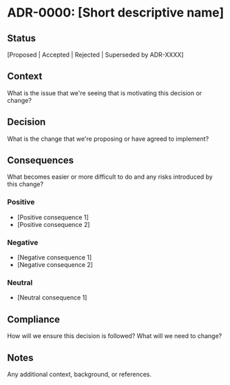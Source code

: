 # ADR-0000: [Short descriptive name]

## Status

[Proposed | Accepted | Rejected | Superseded by ADR-XXXX]

## Context

What is the issue that we're seeing that is motivating this decision or change?

## Decision

What is the change that we're proposing or have agreed to implement?

## Consequences

What becomes easier or more difficult to do and any risks introduced by this change?

### Positive

- [Positive consequence 1]
- [Positive consequence 2]

### Negative

- [Negative consequence 1]
- [Negative consequence 2]

### Neutral

- [Neutral consequence 1]

## Compliance

How will we ensure this decision is followed? What will we need to change?

## Notes

Any additional context, background, or references.